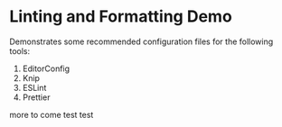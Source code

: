 # Linting and Formatting Demo

Demonstrates some recommended configuration files for the following tools:

1. EditorConfig
2. Knip
3. ESLint
4. Prettier

more to come
test
test
